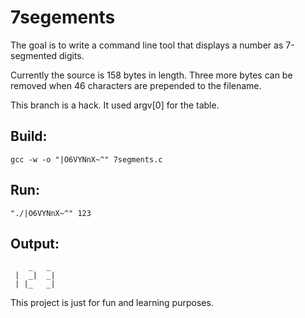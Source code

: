 # 7segements

The goal is to write a command line tool that displays a number as 7-segmented digits.

Currently the source is 158 bytes in length. Three more bytes can be removed when 46 characters are prepended to the filename.

This branch is a hack. It used argv[0] for the table.

## Build:

    gcc -w -o "|O6VYNnX~^" 7segments.c

## Run:

    "./|O6VYNnX~^" 123

## Output:

        _   _
     |  _|  _|
     | |_   _|

This project is just for fun and learning purposes.